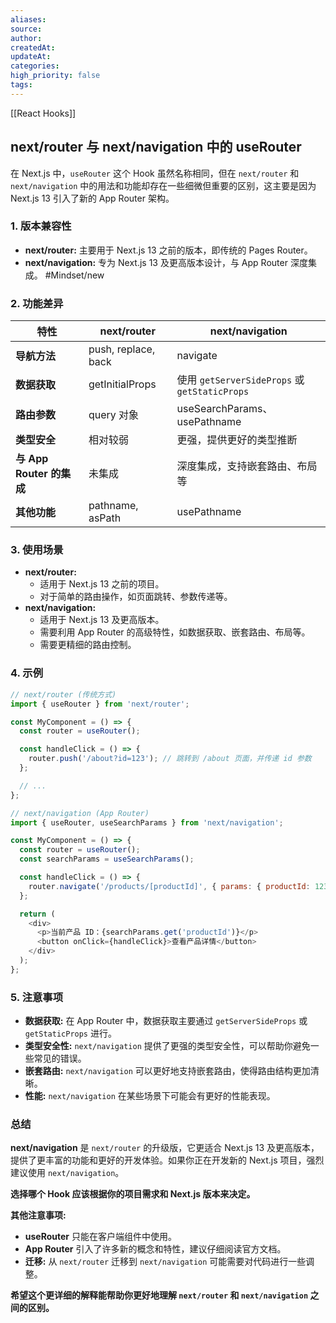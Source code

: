 ```yaml
---
aliases: 
source: 
author: 
createdAt: 
updateAt: 
categories: 
high_priority: false
tags:
---
```

[[React Hooks]]
## next/router 与 next/navigation 中的 useRouter 

在 Next.js 中，`useRouter` 这个 Hook 虽然名称相同，但在 `next/router` 和 `next/navigation` 中的用法和功能却存在一些细微但重要的区别，这主要是因为 Next.js 13 引入了新的 App Router 架构。

### 1. 版本兼容性

- **next/router:** 主要用于 Next.js 13 之前的版本，即传统的 Pages Router。
- **next/navigation:** 专为 Next.js 13 及更高版本设计，与 App Router 深度集成。 #Mindset/new

### 2. 功能差异

|特性|next/router|next/navigation|
|---|---|---|
|**导航方法**|push, replace, back|navigate|
|**数据获取**|getInitialProps|使用 `getServerSideProps` 或 `getStaticProps`|
|**路由参数**|query 对象|useSearchParams、usePathname|
|**类型安全**|相对较弱|更强，提供更好的类型推断|
|**与 App Router 的集成**|未集成|深度集成，支持嵌套路由、布局等|
|**其他功能**|pathname, asPath|usePathname|

### 3. 使用场景

- **next/router:**
    - 适用于 Next.js 13 之前的项目。
    - 对于简单的路由操作，如页面跳转、参数传递等。
- **next/navigation:**
    - 适用于 Next.js 13 及更高版本。
    - 需要利用 App Router 的高级特性，如数据获取、嵌套路由、布局等。
    - 需要更精细的路由控制。

### 4. 示例


```js
// next/router (传统方式)
import { useRouter } from 'next/router';

const MyComponent = () => {
  const router = useRouter();

  const handleClick = () => {
    router.push('/about?id=123'); // 跳转到 /about 页面，并传递 id 参数
  };

  // ...
};

// next/navigation (App Router)
import { useRouter, useSearchParams } from 'next/navigation';

const MyComponent = () => {
  const router = useRouter();
  const searchParams = useSearchParams();

  const handleClick = () => {
    router.navigate('/products/[productId]', { params: { productId: 123 } }); // 嵌套路由，动态路由
  };

  return (
    <div>
      <p>当前产品 ID：{searchParams.get('productId')}</p>
      <button onClick={handleClick}>查看产品详情</button>
    </div>
  );
};
```

### 5. 注意事项

- **数据获取:** 在 App Router 中，数据获取主要通过 `getServerSideProps` 或 `getStaticProps` 进行。
- **类型安全性:** `next/navigation` 提供了更强的类型安全性，可以帮助你避免一些常见的错误。
- **嵌套路由:** `next/navigation` 可以更好地支持嵌套路由，使得路由结构更加清晰。
- **性能:** `next/navigation` 在某些场景下可能会有更好的性能表现。

### 总结

**next/navigation** 是 `next/router` 的升级版，它更适合 Next.js 13 及更高版本，提供了更丰富的功能和更好的开发体验。如果你正在开发新的 Next.js 项目，强烈建议使用 `next/navigation`。

**选择哪个 Hook 应该根据你的项目需求和 Next.js 版本来决定。**

**其他注意事项:**

- **useRouter** 只能在客户端组件中使用。
- **App Router** 引入了许多新的概念和特性，建议仔细阅读官方文档。
- **迁移:** 从 `next/router` 迁移到 `next/navigation` 可能需要对代码进行一些调整。

**希望这个更详细的解释能帮助你更好地理解 `next/router` 和 `next/navigation` 之间的区别。**

